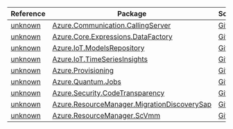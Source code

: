 | Reference | Package | Source |
|---|---|---|
|[unknown](communication.callingserver-readme.md)|[Azure.Communication.CallingServer](https://www.nuget.org/packages/Azure.Communication.CallingServer)|[GitHub](https://github.com/Azure/azure-sdk-for-net/blob/main/sdk/communication/Azure.Communication.CallingServer)|
|[unknown](core.expressions.datafactory-readme.md)|[Azure.Core.Expressions.DataFactory](https://www.nuget.org/packages/Azure.Core.Expressions.DataFactory)|[GitHub](https://github.com/Azure/azure-sdk-for-net/blob/main/sdk/core/Azure.Core.Expressions.DataFactory)|
|[unknown](iot.modelsrepository-readme.md)|[Azure.IoT.ModelsRepository](https://www.nuget.org/packages/Azure.IoT.ModelsRepository)|[GitHub](https://github.com/Azure/azure-sdk-for-net/blob/main/sdk/modelsrepository/Azure.IoT.ModelsRepository)|
|[unknown](iot.timeseriesinsights-readme.md)|[Azure.IoT.TimeSeriesInsights](https://www.nuget.org/packages/Azure.IoT.TimeSeriesInsights)|[GitHub](https://github.com/Azure/azure-sdk-for-net/blob/main/sdk/timeseriesinsights/Azure.IoT.TimeSeriesInsights)|
|[unknown](provisioning-readme.md)|[Azure.Provisioning](https://www.nuget.org/packages/Azure.Provisioning)|[GitHub](https://github.com/Azure/azure-sdk-for-net/blob/main/sdk/provisioning/Azure.Provisioning)|
|[unknown](quantum.jobs-readme.md)|[Azure.Quantum.Jobs](https://www.nuget.org/packages/Azure.Quantum.Jobs)|[GitHub](https://github.com/Azure/azure-sdk-for-net/blob/main/sdk/quantum/Azure.Quantum.Jobs)|
|[unknown](security.codetransparency-readme.md)|[Azure.Security.CodeTransparency](https://www.nuget.org/packages/Azure.Security.CodeTransparency)|[GitHub](https://github.com/Azure/azure-sdk-for-net/blob/main/sdk/confidentialledger/Azure.Security.CodeTransparency)|
|[unknown](resourcemanager.migrationdiscoverysap-readme.md)|[Azure.ResourceManager.MigrationDiscoverySap](https://www.nuget.org/packages/Azure.ResourceManager.MigrationDiscoverySap)|[GitHub](https://github.com/Azure/azure-sdk-for-net/blob/main/sdk/migrationdiscoverysap/Azure.ResourceManager.MigrationDiscoverySap)|
|[unknown](resourcemanager.scvmm-readme.md)|[Azure.ResourceManager.ScVmm](https://www.nuget.org/packages/Azure.ResourceManager.ScVmm)|[GitHub](https://github.com/Azure/azure-sdk-for-net/blob/main/sdk/arc-scvmm/Azure.ResourceManager.ScVmm)|
